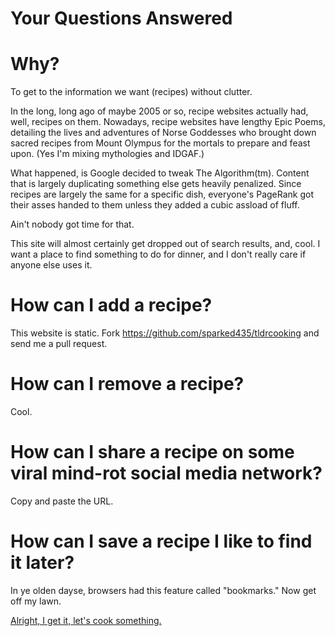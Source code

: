 Your Questions Answered
=======================

# Why?

To get to the information we want (recipes) without clutter.

In the long, long ago of maybe 2005 or so, recipe websites actually
had, well, recipes on them. Nowadays, recipe websites have lengthy
Epic Poems, detailing the lives and adventures of Norse Goddesses who
brought down sacred recipes from Mount Olympus for the mortals to
prepare and feast upon. (Yes I'm mixing mythologies and IDGAF.)

What happened, is Google decided to tweak The Algorithm(tm). Content
that is largely duplicating something else gets heavily penalized. Since
recipes are largely the same for a specific dish, everyone's PageRank
got their asses handed to them unless they added a cubic assload of
fluff.

Ain't nobody got time for that.

This site will almost certainly get dropped out of search results, and,
cool. I want a place to find something to do for dinner, and I don't 
really care if anyone else uses it.


# How can I add a recipe?

This website is static. Fork https://github.com/sparked435/tldrcooking
and send me a pull request.


# How can I remove a recipe?

Cool.


# How can I share a recipe on some viral mind-rot social media network?

Copy and paste the URL.


# How can I save a recipe I like to find it later?

In ye olden dayse, browsers had this feature called "bookmarks." Now
get off my lawn.


[Alright, I get it, let's cook something.](https://tldrcooking.com)
